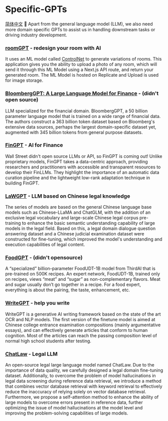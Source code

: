 # Specific-GPTs 
[简体中文](https://github.com/K-tang-mkv/Specific-GPTs/blob/main/README_cn.md#%E4%B8%93%E5%AE%B6%E5%A4%A7%E6%A8%A1%E5%9E%8B-)
🚀 Apart from the general language model (LLM), we also need more domain specific GPTs to assist us in handling downstream tasks or driving industry development.

### [roomGPT](https://github.com/Nutlope/roomGPT) - redesign your room with AI
It uses an ML model called [ControlNet](https://github.com/lllyasviel/ControlNet) to generate variations of rooms. This application gives you the ability to upload a photo of any room, which will send it through this ML Model using a Next.js API route, and return your generated room. The ML Model is hosted on Replicate and Upload is used for image storage.

### [BloombergGPT: A Large Language Model for Finance](https://arxiv.org/abs/2303.17564) - (didn't open source)
LLM specialized for the financial domain. BloombergGPT, a 50 billion parameter language model that is trained on a wide range of financial data. The authors construct a 363 billion token dataset based on Bloomberg's extensive data sources, perhaps the largest domain-specific dataset yet, augmented with 345 billion tokens from general purpose datasets.

### [FinGPT](https://github.com/AI4Finance-Foundation/FinGPT) - AI for Finance
Wall Street didn't open source LLMs or API, so FinGPT is coming out! Unlike proprietary models, FinGPT takes a data-centric approach, providing researchers and practitioners with accessible and transparent resources to develop their FinLLMs. They highlight the importance of an automatic data curation pipeline and the lightweight low-rank adaptation technique in building FinGPT. 

### [LaWGPT](https://github.com/pengxiao-song/LaWGPT) - LLM based on Chinese legal knowledge
The series of models are based on the general Chinese language base models such as Chinese-LLaMA and ChatGLM, with the addition of an exclusive legal vocabulary and large-scale Chinese legal corpus pre-training to enhance the basic semantic understanding capability of large models in the legal field. Based on this, a legal domain dialogue question answering dataset and a Chinese judicial examination dataset were constructed for fine-tuning, which improved the model's understanding and execution capabilities of legal content.

### [FoodGPT](https://huggingface.co/spaces/thirdai/FoodUDT-1B) - (didn't opensource)
A “specialized” billion-parameter FoodUDT-1B model from ThirdAI that is pre-trained on 500K recipes. An expert network, FoodUDT-1B, trained only on recipes, views “meat” and “sugar” as non-complementary flavors. Meat and sugar usually don’t go together in a recipe. For a food expert, everything is about the pairing, the taste, enhancement, etc.

### [WriteGPT](https://github.com/EssayKillerBrain/WriteGPT/tree/master) - help you write
WriteGPT is a generative AI writing framework based on the state of the art OCR and NLP models. The first version of the finetune model is aimed at Chinese college entrance examination compositions (mainly argumentative essays), and can effectively generate articles that conform to human cognition. Most of the articles can reach the passing composition level of normal high school students after testing.

### [ChatLaw](https://github.com/PKU-YuanGroup/ChatLaw) - Legal LLM 
An open-source legal large language model named ChatLaw. Due to the importance of data quality, we carefully designed a legal domain fine-tuning dataset. Additionally, to overcome the problem of model hallucinations in legal data screening during reference data retrieval, we introduce a method that combines vector database retrieval with keyword retrieval to effectively reduce the inaccuracy of relying solely on vector database retrieval. Furthermore, we propose a self-attention method to enhance the ability of large models to overcome errors present in reference data, further optimizing the issue of model hallucinations at the model level and improving the problem-solving capabilities of large models.
